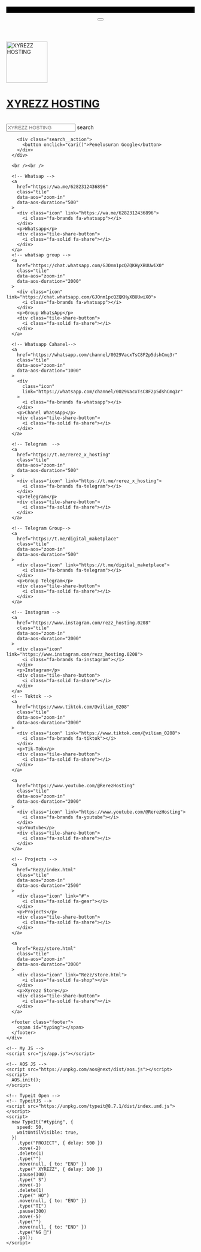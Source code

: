 
<marquee bgcolor="black" behavior="" direction="left">HAII SAYA REREZZ HOSTING SAYA SEORANG MAHASISWA DARI SMK AL-MUSTHOFA YANG SEDANG BELAJAR TEKHNIK MESIN & CODING HTML, CSS & JAVA SECRIPT DAN SAYA SALAH SATU DEVELOPER BOT WHATSAPP</marquee>
<html lang="en">
  <head>
    <meta charset="UTF-8" />
    <meta name="description" content="WEBSITE XYREZZ HOSTING" />
    <meta name="keywords" content="PROJECTS XYREZZ HOSTING" />
    <meta name="author" content="REREZZ HOSTING" />
    <meta http-equiv="X-UA-Compatible" content="IE=edge" />
    <meta name="viewport" content="width=device-width, initial-scale=1.0" />
    <title>XYREZZ HOSTING MY WEBSITE</title>
    <link rel="stylesheet" href="css/style.css" />
    <link
      rel="stylesheet"
      href="https://cdnjs.cloudflare.com/ajax/libs/font-awesome/6.4.0/css/all.min.css"
      integrity="sha512-iecdLmaskl7CVkqkXNQ/ZH/XLlvWZOJyj7Yy7tcenmpD1ypASozpmT/E0iPtmFIB46ZmdtAc9eNBvH0H/ZpiBw=="
      crossorigin="anonymous"
      referrerpolicy="no-referrer"
    />
    <link
      href="https://fonts.googleapis.com/icon?family=Material+Icons"
      rel="stylesheet"
    />
    <link rel="stylesheet" href="MY WEBSITE XYREZZ HOSTING" />
  </head>
  <body>
    <header>
      <button onclick="alert('Welcome To Website Projects Xyrezz Hosting')">
        <div class="share-button">
          <i class="fa-solid fa-home"><a href="index.html"></a></i>
          <!-- <p>Share</p> -->
        </div>
      </button>
    </header>
    <div class="container">
      <div class="image-container">
        <img
          src="https://telegra.ph/file/670f03dc2624f3bcb3657.jpg"
          alt="XYREZZ HOSTING"
          height="110"
          width="110"
        />
      </div>
      <h1 class="name"><a href="https://t.me/rerez_x_hosting">XYREZZ HOSTING</a></h1>
      <br />
      <div class="search">
        <div class="search__input">
          <input id="searchInput" type="text" placeholder="XYREZZ HOSTING" />
          <span onclick="cari()" class="material-icons">search</span>
        </div>

        <div class="search__action">
          <button onclick="cari()">Penelusuran Google</button>
        </div>
      </div>

      <br /><br />

      <!-- Whatsap -->
      <a
        href="https://wa.me/6282312436896"
        class="tile"
        data-aos="zoom-in"
        data-aos-duration="500"
      >
        <div class="icon" link="https://wa.me/6282312436896">
          <i class="fa-brands fa-whatsapp"></i>
        </div>
        <p>Whatsapp</p>
        <div class="tile-share-button">
          <i class="fa-solid fa-share"></i>
        </div>
      </a>
      <!-- whatsap group -->
      <a
        href="https://chat.whatsapp.com/GJOnm1pcQZQKHyXBUUwiX0"
        class="tile"
        data-aos="zoom-in"
        data-aos-duration="2000"
      >
        <div class="icon" link="https://chat.whatsapp.com/GJOnm1pcQZQKHyXBUUwiX0">
          <i class="fa-brands fa-whatsapp"></i>
        </div>
        <p>Group WhatsApp</p>
        <div class="tile-share-button">
          <i class="fa-solid fa-share"></i>
        </div>
      </a>
      
      <!-- Whatsapp Cahanel-->
      <a
        href="https://whatsapp.com/channel/0029VacxTsC8F2p5dshCmq3r"
        class="tile"
        data-aos="zoom-in"
        data-aos-duration="1000"
      >
        <div
          class="icon"
          link="https://whatsapp.com/channel/0029VacxTsC8F2p5dshCmq3r"
        >
          <i class="fa-brands fa-whatsapp"></i>
        </div>
        <p>Chanel WhatsApp</p>
        <div class="tile-share-button">
          <i class="fa-solid fa-share"></i>
        </div>
      </a>

      <!-- Telegram  -->
      <a
        href="https://t.me/rerez_x_hosting"
        class="tile"
        data-aos="zoom-in"
        data-aos-duration="500"
      >
        <div class="icon" link="https://t.me/rerez_x_hosting">
          <i class="fa-brands fa-telegram"></i>
        </div>
        <p>Telegram</p>
        <div class="tile-share-button">
          <i class="fa-solid fa-share"></i>
        </div>
      </a>
      
      <!-- Telegram Group-->
      <a
        href="https://t.me/digital_maketplace"
        class="tile"
        data-aos="zoom-in"
        data-aos-duration="500"
      >
        <div class="icon" link="https://t.me/digital_maketplace">
          <i class="fa-brands fa-telegram"></i>
        </div>
        <p>Group Telegram</p>
        <div class="tile-share-button">
          <i class="fa-solid fa-share"></i>
        </div>
      </a>
      
      <!-- Instagram -->
      <a
        href="https://www.instagram.com/rezz_hosting.0208"
        class="tile"
        data-aos="zoom-in"
        data-aos-duration="2000"
      >
        <div class="icon" link="https://www.instagram.com/rezz_hosting.0208">
          <i class="fa-brands fa-instagram"></i>
        </div>
        <p>Instagram</p>
        <div class="tile-share-button">
          <i class="fa-solid fa-share"></i>
        </div>
      </a>
      <!-- Toktok -->
      <a
        href="https://www.tiktok.com/@vilian_0208"
        class="tile"
        data-aos="zoom-in"
        data-aos-duration="2000"
      >
        <div class="icon" link="https://www.tiktok.com/@vilian_0208">
          <i class="fa-brands fa-tiktok"></i>
        </div>
        <p>Tik-Tok</p>
        <div class="tile-share-button">
          <i class="fa-solid fa-share"></i>
        </div>
      </a>
      
      <a
        href="https://www.youtube.com/@RerezHosting"
        class="tile"
        data-aos="zoom-in"
        data-aos-duration="2000"
      >
        <div class="icon" link="https://www.youtube.com/@RerezHosting">
          <i class="fa-brands fa-youtube"></i>
        </div>
        <p>Youtube</p>
        <div class="tile-share-button">
          <i class="fa-solid fa-share"></i>
        </div>
      </a>
      
      <!-- Projects -->
      <a
        href="Rezz/index.html"
        class="tile"
        data-aos="zoom-in"
        data-aos-duration="2500"
      >
        <div class="icon" link="#">
          <i class="fa-solid fa-gear"></i>
        </div>
        <p>Projects</p>
        <div class="tile-share-button">
          <i class="fa-solid fa-share"></i>
        </div>
      </a>
      
      <a
        href="Rezz/store.html"
        class="tile"
        data-aos="zoom-in"
        data-aos-duration="2000"
      >
        <div class="icon" link="Rezz/store.html">
          <i class="fa-solid fa-shop"></i>
        </div>
        <p>Xyrezz Store</p>
        <div class="tile-share-button">
          <i class="fa-solid fa-share"></i>
        </div>
      </a>
      
      <footer class="footer">
        <span id="typing"></span>
      </footer>
    </div>

    <!-- My JS -->
    <script src="js/app.js"></script>

    <!-- AOS JS -->
    <script src="https://unpkg.com/aos@next/dist/aos.js"></script>
    <script>
      AOS.init();
    </script>

    <!-- Typeit Open -->
    <!-- TypeitJS -->
    <script src="https://unpkg.com/typeit@8.7.1/dist/index.umd.js"></script>
    <script>
      new TypeIt("#typing", {
        speed: 50,
        waitUntilVisible: true,
      })
        .type("PROJECT", { delay: 500 })
        .move(-2)
        .delete(1)
        .type("")
        .move(null, { to: "END" })
        .type(" XYREZZ", { delay: 100 })
        .pause(300)
        .type(" S")
        .move(-1)
        .delete(1)
        .type(" HO")
        .move(null, { to: "END" })
        .type("TI")
        .pause(300)
        .move(-5)
        .type("")
        .move(null, { to: "END" })
        .type("NG 📡")
        .go();
    </script>
  </body>
</html>
